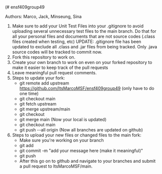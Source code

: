 (# ensf409group49

Authors: Marco, Jack, Minseung, Sina

1. Make sure to add your Unit Test Files into your .gitignore to avoid uploading several unnecessary test files to the main branch. 
   Do that for all your personal files and documents that are not source codes (.class files created when testing, etc)
UPDATE: .gitignore file has been updated to exclude all .class and .jar files from being tracked. Only .java source codes
   will be tracked to commit now.
2. Fork this repository to work on.
3. Create your own branch to work on even on your forked repository to make it easier to keep track of the pull requests
4. Leave meaningful pull request comments.
5. Steps to update your fork:
   - git remote add upstream https://github.com/ItsMarcoMSF/ensf409group49 (only have to do one time)
   - git checkout main
   - git fetch upstream
   - git merge upstream/main
   - git checkout <your branch>
   - git merge main
     (Now your local is updated)
   - git checkout main
   - git push --all origin
     (Now all branches are updated on github)
6. Steps to upload your new files or changed files to the main fork:
   - Make sure you're working on your branch
   - git add <file you want to upload>
   - git commit -m "add your message here (make it meaningful)"
   - git push
   - After this go on to github and navigate to your branches and submit a pull request to ItsMarcoMSF/main.